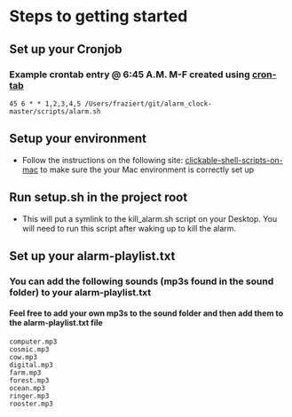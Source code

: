 # Steps to getting started

## Set up your Cronjob 

### Example crontab entry @ 6:45 A.M. M-F created using [cron-tab](http://www.corntab.com/pages/crontab-gui)

```
45 6 * * 1,2,3,4,5 /Users/fraziert/git/alarm_clock-master/scripts/alarm.sh
```

## Setup your environment 

* Follow the instructions on the following site: [clickable-shell-scripts-on-mac](http://stackoverflow.com/questions/5125907/how-to-run-a-shell-script-in-os-x-by-double-clicking) to make sure the your Mac environment is correctly set up

## Run setup.sh in the project root 

* This will put a symlink to the kill_alarm.sh script on your Desktop.  You will need to run this script after waking up to kill the alarm.

## Set up your alarm-playlist.txt

### You can add the following sounds (mp3s found in the sound folder) to your alarm-playlist.txt
#### Feel free to add your own mp3s to the sound folder and then add them to the alarm-playlist.txt file

```
computer.mp3
cosmic.mp3
cow.mp3
digital.mp3
farm.mp3
forest.mp3
ocean.mp3
ringer.mp3
rooster.mp3
```
